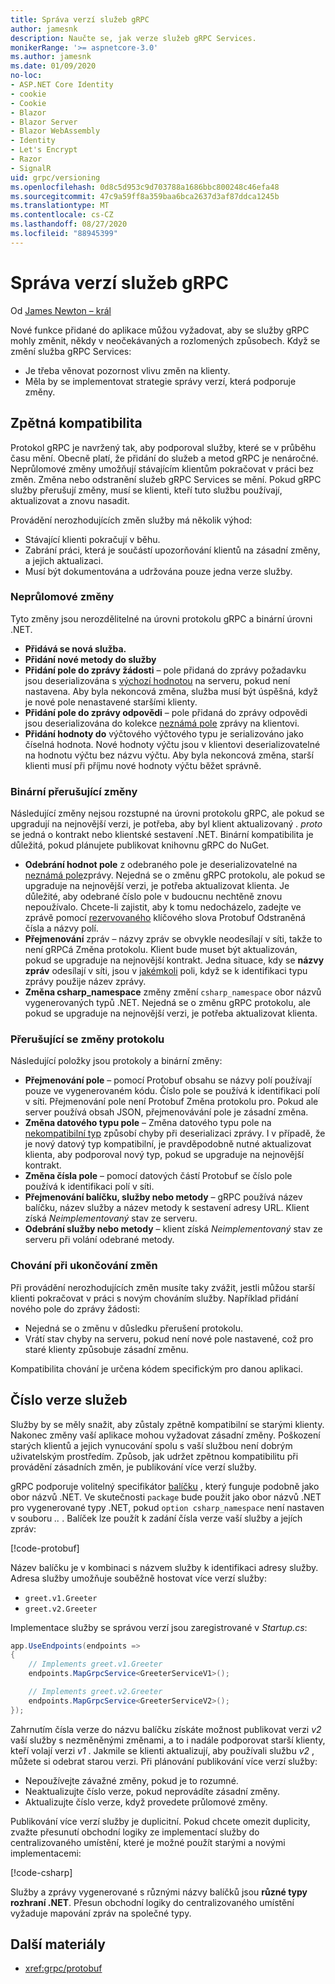 ```yaml
---
title: Správa verzí služeb gRPC
author: jamesnk
description: Naučte se, jak verze služeb gRPC Services.
monikerRange: '>= aspnetcore-3.0'
ms.author: jamesnk
ms.date: 01/09/2020
no-loc:
- ASP.NET Core Identity
- cookie
- Cookie
- Blazor
- Blazor Server
- Blazor WebAssembly
- Identity
- Let's Encrypt
- Razor
- SignalR
uid: grpc/versioning
ms.openlocfilehash: 0d8c5d953c9d703788a1686bbc800248c46efa48
ms.sourcegitcommit: 47c9a59ff8a359baa6bca2637d3af87ddca1245b
ms.translationtype: MT
ms.contentlocale: cs-CZ
ms.lasthandoff: 08/27/2020
ms.locfileid: "88945399"
---
```

# <a name="versioning-grpc-services"></a>Správa verzí služeb gRPC

Od [James Newton – král](https://twitter.com/jamesnk)

Nové funkce přidané do aplikace můžou vyžadovat, aby se služby gRPC mohly změnit, někdy v neočekávaných a rozlomených způsobech. Když se změní služba gRPC Services:

* Je třeba věnovat pozornost vlivu změn na klienty.
* Měla by se implementovat strategie správy verzí, která podporuje změny.

## <a name="backwards-compatibility"></a>Zpětná kompatibilita

Protokol gRPC je navržený tak, aby podporoval služby, které se v průběhu času mění. Obecně platí, že přidání do služeb a metod gRPC je nenáročné. Neprůlomové změny umožňují stávajícím klientům pokračovat v práci bez změn. Změna nebo odstranění služeb gRPC Services se mění. Pokud gRPC služby přerušují změny, musí se klienti, kteří tuto službu používají, aktualizovat a znovu nasadit.

Provádění nerozhodujících změn služby má několik výhod:

* Stávající klienti pokračují v běhu.
* Zabrání práci, která je součástí upozorňování klientů na zásadní změny, a jejich aktualizaci.
* Musí být dokumentována a udržována pouze jedna verze služby.

### <a name="non-breaking-changes"></a>Neprůlomové změny

Tyto změny jsou nerozdělitelné na úrovni protokolu gRPC a binární úrovni .NET.

* **Přidává se nová služba.**
* **Přidání nové metody do služby**
* **Přidání pole do zprávy žádosti** – pole přidaná do zprávy požadavku jsou deserializována s [výchozí hodnotou](https://developers.google.com/protocol-buffers/docs/proto3#default) na serveru, pokud není nastavena. Aby byla nekoncová změna, služba musí být úspěšná, když je nové pole nenastavené staršími klienty.
* **Přidání pole do zprávy odpovědi** – pole přidaná do zprávy odpovědi jsou deserializována do kolekce [neznámá pole](https://developers.google.com/protocol-buffers/docs/proto3#unknowns) zprávy na klientovi.
* **Přidání hodnoty do** výčtového výčtového typu je serializováno jako číselná hodnota. Nové hodnoty výčtu jsou v klientovi deserializovatelné na hodnotu výčtu bez názvu výčtu. Aby byla nekoncová změna, starší klienti musí při příjmu nové hodnoty výčtu běžet správně.

### <a name="binary-breaking-changes"></a>Binární přerušující změny

Následující změny nejsou rozstupné na úrovni protokolu gRPC, ale pokud se upgradují na nejnovější verzi, je potřeba, aby byl klient aktualizovaný *. proto* se jedná o kontrakt nebo klientské sestavení .NET. Binární kompatibilita je důležitá, pokud plánujete publikovat knihovnu gRPC do NuGet.

* **Odebrání hodnot pole** z odebraného pole je deserializovatelné na [neznámá pole](https://developers.google.com/protocol-buffers/docs/proto3#unknowns)zprávy. Nejedná se o změnu gRPC protokolu, ale pokud se upgraduje na nejnovější verzi, je potřeba aktualizovat klienta. Je důležité, aby odebrané číslo pole v budoucnu nechtěně znovu nepoužívalo. Chcete-li zajistit, aby k tomu nedocházelo, zadejte ve zprávě pomocí [rezervovaného](https://developers.google.com/protocol-buffers/docs/proto3#reserved) klíčového slova Protobuf Odstraněná čísla a názvy polí.
* **Přejmenování** zpráv – názvy zpráv se obvykle neodesílají v síti, takže to není gRPCá Změna protokolu. Klient bude muset být aktualizován, pokud se upgraduje na nejnovější kontrakt. Jedna situace, kdy se **názvy zpráv** odesílají v síti, jsou v [jakémkoli](https://developers.google.com/protocol-buffers/docs/proto3#any) poli, když se k identifikaci typu zprávy použije název zprávy.
* **Změna csharp_namespace** změny změní `csharp_namespace` obor názvů vygenerovaných typů .NET. Nejedná se o změnu gRPC protokolu, ale pokud se upgraduje na nejnovější verzi, je potřeba aktualizovat klienta.

### <a name="protocol-breaking-changes"></a>Přerušující se změny protokolu

Následující položky jsou protokoly a binární změny:

* **Přejmenování pole** – pomocí Protobuf obsahu se názvy polí používají pouze ve vygenerovaném kódu. Číslo pole se používá k identifikaci polí v síti. Přejmenování pole není Protobuf Změna protokolu pro. Pokud ale server používá obsah JSON, přejmenovávání pole je zásadní změna.
* **Změna datového typu pole** – Změna datového typu pole na [nekompatibilní typ](https://developers.google.com/protocol-buffers/docs/proto3#updating) způsobí chyby při deserializaci zprávy. I v případě, že je nový datový typ kompatibilní, je pravděpodobně nutné aktualizovat klienta, aby podporoval nový typ, pokud se upgraduje na nejnovější kontrakt.
* **Změna čísla pole** – pomocí datových částí Protobuf se číslo pole používá k identifikaci polí v síti.
* **Přejmenování balíčku, služby nebo metody** – gRPC používá název balíčku, název služby a název metody k sestavení adresy URL. Klient získá *Neimplementovaný* stav ze serveru.
* **Odebrání služby nebo metody** – klient získá *Neimplementovaný* stav ze serveru při volání odebrané metody.

### <a name="behavior-breaking-changes"></a>Chování při ukončování změn

Při provádění nerozhodujících změn musíte taky zvážit, jestli můžou starší klienti pokračovat v práci s novým chováním služby. Například přidání nového pole do zprávy žádosti:

* Nejedná se o změnu v důsledku přerušení protokolu.
* Vrátí stav chyby na serveru, pokud není nové pole nastavené, což pro staré klienty způsobuje zásadní změnu.

Kompatibilita chování je určena kódem specifickým pro danou aplikaci.

## <a name="version-number-services"></a>Číslo verze služeb

Služby by se měly snažit, aby zůstaly zpětně kompatibilní se starými klienty. Nakonec změny vaší aplikace mohou vyžadovat zásadní změny. Poškození starých klientů a jejich vynucování spolu s vaší službou není dobrým uživatelským prostředím. Způsob, jak udržet zpětnou kompatibilitu při provádění zásadních změn, je publikování více verzí služby.

gRPC podporuje volitelný specifikátor [balíčku](https://developers.google.com/protocol-buffers/docs/proto3#packages) , který funguje podobně jako obor názvů .NET. Ve skutečnosti `package` bude použit jako obor názvů .NET pro vygenerované typy .NET, pokud `option csharp_namespace` není nastaven v souboru *..* . Balíček lze použít k zadání čísla verze vaší služby a jejích zpráv:

[!code-protobuf[](versioning/sample/greet.v1.proto?highlight=3)]

Název balíčku je v kombinaci s názvem služby k identifikaci adresy služby. Adresa služby umožňuje souběžně hostovat více verzí služby:

* `greet.v1.Greeter`
* `greet.v2.Greeter`

Implementace služby se správou verzí jsou zaregistrované v *Startup.cs*:

```csharp
app.UseEndpoints(endpoints =>
{
    // Implements greet.v1.Greeter
    endpoints.MapGrpcService<GreeterServiceV1>();

    // Implements greet.v2.Greeter
    endpoints.MapGrpcService<GreeterServiceV2>();
});
```

Zahrnutím čísla verze do názvu balíčku získáte možnost publikovat verzi *v2* vaší služby s nezměněnými změnami, a to i nadále podporovat starší klienty, kteří volají verzi *v1* . Jakmile se klienti aktualizují, aby používali službu *v2* , můžete si odebrat starou verzi. Při plánování publikování více verzí služby:

* Nepoužívejte závažné změny, pokud je to rozumné.
* Neaktualizujte číslo verze, pokud neprovádíte zásadní změny.
* Aktualizujte číslo verze, když provedete průlomové změny.

Publikování více verzí služby je duplicitní. Pokud chcete omezit duplicity, zvažte přesunutí obchodní logiky ze implementací služby do centralizovaného umístění, které je možné použít starými a novými implementacemi:

[!code-csharp[](versioning/sample/GreeterServiceV1.cs?highlight=10,19)]

Služby a zprávy vygenerované s různými názvy balíčků jsou **různé typy rozhraní .NET**. Přesun obchodní logiky do centralizovaného umístění vyžaduje mapování zpráv na společné typy.

## <a name="additional-resources"></a>Další materiály

* <xref:grpc/protobuf>

